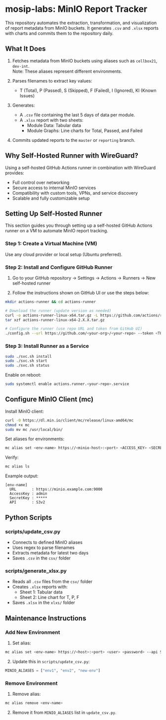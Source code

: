 # mosip-labs: MinIO Report Tracker

This repository automates the extraction, transformation, and visualization of report metadata from MinIO buckets. It generates `.csv` and `.xlsx` reports with charts and commits them to the repository daily.

## What It Does

1. Fetches metadata from MinIO buckets using aliases such as `cellbox21`, `dev-int`.  
   Note: These aliases represent different environments.

2. Parses filenames to extract key values:
   - T (Total), P (Passed), S (Skipped), F (Failed), I (Ignored), KI (Known Issues)

3. Generates:
   - A `.csv` file containing the last 5 days of data per module.
   - A `.xlsx` report with two sheets:
     - Module Data: Tabular data
     - Module Graphs: Line charts for Total, Passed, and Failed

4. Commits updated reports to the `master` or `reporting` branch.

## Why Self-Hosted Runner with WireGuard?

Using a self-hosted GitHub Actions runner in combination with WireGuard provides:

- Full control over networking  
- Secure access to internal MinIO services  
- Compatibility with custom tools, VPNs, and service discovery  
- Scalable and fully customizable setup

## Setting Up Self-Hosted Runner

This section guides you through setting up a self-hosted GitHub Actions runner on a VM to automate MinIO report tracking.

### Step 1: Create a Virtual Machine (VM)

Use any cloud provider or local setup (Ubuntu preferred).

### Step 2: Install and Configure GitHub Runner

1. Go to your GitHub repository → Settings → Actions → Runners → New self-hosted runner

2. Follow the instructions shown on GitHub UI or use the steps below:

```bash
mkdir actions-runner && cd actions-runner

# Download the runner (update version as needed)
curl -o actions-runner-linux-x64.tar.gz -L https://github.com/actions/runner/releases/download/v2.X.X/actions-runner-linux-x64-2.X.X.tar.gz
tar xzf actions-runner-linux-x64-2.X.X.tar.gz

# Configure the runner (use repo URL and token from GitHub UI)
./config.sh --url https://github.com/<your-org>/<your-repo> --token <TOKEN>
```

### Step 3: Install Runner as a Service

```bash
sudo ./svc.sh install
sudo ./svc.sh start
sudo ./svc.sh status
```

Enable on reboot:

```bash
sudo systemctl enable actions.runner.<your-repo>.service
```

## Configure MinIO Client (mc)

Install MinIO client:

```bash
curl -O https://dl.min.io/client/mc/release/linux-amd64/mc
chmod +x mc
sudo mv mc /usr/local/bin/
```

Set aliases for environments:

```bash
mc alias set <env-name> https://<minio-host>:<port> <ACCESS_KEY> <SECRET_KEY> --api S3v2
```

Verify:

```bash
mc alias ls
```

Example output:

```
[env-name]
  URL       : https://minio.example.com:9000
  AccessKey : admin
  SecretKey : *****
  API       : S3v2
```

## Python Scripts

### scripts/update_csv.py

- Connects to defined MinIO aliases  
- Uses regex to parse filenames  
- Extracts metadata for latest two days  
- Saves `.csv` in the `csv/` folder

### scripts/generate_xlsx.py

- Reads all `.csv` files from the `csv/` folder  
- Creates `.xlsx` reports with:
  - Sheet 1: Tabular data
  - Sheet 2: Line chart for T, P, F  
- Saves `.xlsx` in the `xlxs/` folder

## Maintenance Instructions

### Add New Environment

1. Set alias:

```bash
mc alias set <env-name> https://<host>:<port> <user> <password> --api S3v2
```

2. Update this in `scripts/update_csv.py`:

```python
MINIO_ALIASES = ["env1", "env2", "new-env"]
```

### Remove Environment

1. Remove alias:

```bash
mc alias remove <env-name>
```

2. Remove it from `MINIO_ALIASES` list in `update_csv.py`.
